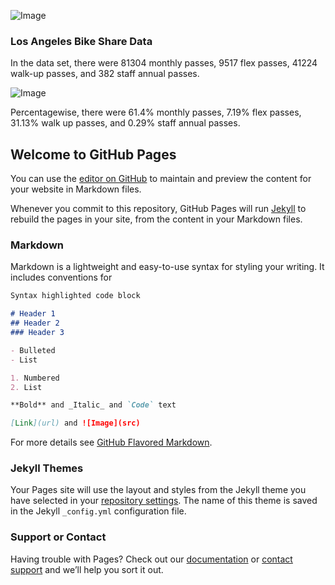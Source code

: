 ![Image](https://raw.githubusercontent.com/ashvin26/BikeShares/master/Images/MetroBikeShare.png)

### Los Angeles Bike Share Data

In the data set, there were 81304 monthly passes, 9517 flex passes, 41224 walk-up passes, and 382 staff annual passes.

![Image](https://github.com/ashvin26/BikeShares/blob/master/Images/PassholderTypes.jpeg)

Percentagewise, there were 61.4% monthly passes, 7.19% flex passes, 31.13% walk up passes, and 0.29% staff annual passes.



## Welcome to GitHub Pages

You can use the [editor on GitHub](https://github.com/2017avenkate/BikeShares/edit/master/index.md) to maintain and preview the content for your website in Markdown files.

Whenever you commit to this repository, GitHub Pages will run [Jekyll](https://jekyllrb.com/) to rebuild the pages in your site, from the content in your Markdown files.

### Markdown

Markdown is a lightweight and easy-to-use syntax for styling your writing. It includes conventions for

```markdown
Syntax highlighted code block

# Header 1
## Header 2
### Header 3

- Bulleted
- List

1. Numbered
2. List

**Bold** and _Italic_ and `Code` text

[Link](url) and ![Image](src)
```

For more details see [GitHub Flavored Markdown](https://guides.github.com/features/mastering-markdown/).

### Jekyll Themes

Your Pages site will use the layout and styles from the Jekyll theme you have selected in your [repository settings](https://github.com/2017avenkate/BikeShares/settings). The name of this theme is saved in the Jekyll `_config.yml` configuration file.

### Support or Contact

Having trouble with Pages? Check out our [documentation](https://help.github.com/categories/github-pages-basics/) or [contact support](https://github.com/contact) and we’ll help you sort it out.
